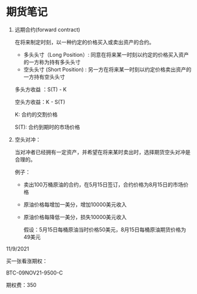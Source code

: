 # 期货笔记

1. 远期合约(forward contract)

   在将来制定时刻，以一种约定的价格买入或卖出资产的合约。

   - 多头头寸（Long Position）: 同意在将来某一时刻以约定的价格买入资产的一方称为持有多头头寸
   - 空头头寸 (Short Position) : 另一方在将来某一时刻以约定价格卖出资产的一方持有空头头寸

   多头方收益 ：S(T) - K

   空头方收益：K - S(T)

   K: 合约的交割价格

   S(T): 合约到期时的市场价格

2. 空头对冲：

   当对冲者已经拥有一定资产，并希望在将来某时卖出时，选择期货空头对冲是合理的。

   例子：

   - 卖出100万桶原油的合约，在5月15日签订，合约价格为8月15日的市场价格

   - 原油价格每增加一美分，增加10000美元收入

   - 原油价格每降低一美分，损失10000美元收入

     假设：5月15日每桶原油当时价格50美元，8月15日每桶原油期货价格为49美元



11/9/2021

买一张看涨期权：

BTC-09NOV21-9500-C

期权费：350
